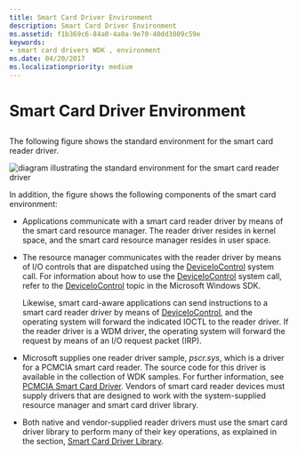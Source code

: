 ```yaml
---
title: Smart Card Driver Environment
description: Smart Card Driver Environment
ms.assetid: f1b369c6-84a0-4a0a-9e70-40dd3009c59e
keywords:
- smart card drivers WDK , environment
ms.date: 04/20/2017
ms.localizationpriority: medium
---
```


# Smart Card Driver Environment


## <span id="_ntovr_smart_card_driver_environment"></span><span id="_NTOVR_SMART_CARD_DRIVER_ENVIRONMENT"></span>


The following figure shows the standard environment for the smart card reader driver.

![diagram illustrating the standard environment for the smart card reader driver](images/memp1.png)

In addition, the figure shows the following components of the smart card environment:

-   Applications communicate with a smart card reader driver by means of the smart card resource manager. The reader driver resides in kernel space, and the smart card resource manager resides in user space.

-   The resource manager communicates with the reader driver by means of I/O controls that are dispatched using the [DeviceIoControl](https://go.microsoft.com/fwlink/p/?linkid=94613) system call. For information about how to use the [DeviceIoControl](https://go.microsoft.com/fwlink/p/?linkid=94613) system call, refer to the [DeviceIoControl](https://go.microsoft.com/fwlink/p/?linkid=94613) topic in the Microsoft Windows SDK.

    Likewise, smart card-aware applications can send instructions to a smart card reader driver by means of [DeviceIoControl](https://go.microsoft.com/fwlink/p/?linkid=94613), and the operating system will forward the indicated IOCTL to the reader driver. If the reader driver is a WDM driver, the operating system will forward the request by means of an I/O request packet (IRP).

-   Microsoft supplies one reader driver sample, *pscr.sys*, which is a driver for a PCMCIA smart card reader. The source code for this driver is available in the collection of WDK samples. For further information, see [PCMCIA Smart Card Driver](https://github.com/Microsoft/Windows-driver-samples/tree/master/smartcrd). Vendors of smart card reader devices must supply drivers that are designed to work with the system-supplied resource manager and smart card driver library.

-   Both native and vendor-supplied reader drivers must use the smart card driver library to perform many of their key operations, as explained in the section, [Smart Card Driver Library](smart-card-driver-library.md).

 

 





